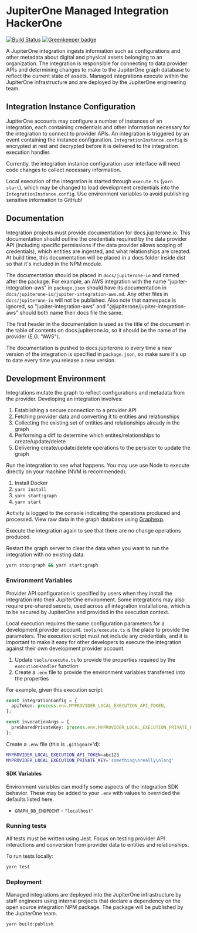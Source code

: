 # JupiterOne Managed Integration HackerOne

[![Build Status](https://travis-ci.org/JupiterOne/jupiter-integration-hackerone.svg?branch=master)](https://travis-ci.org/JupiterOne/jupiter-integration-hackerone) [![Greenkeeper badge](https://badges.greenkeeper.io/JupiterOne/jupiter-integration-hackerone.svg)](https://greenkeeper.io/)

A JupiterOne integration ingests information such as configurations and other
metadata about digital and physical assets belonging to an organization. The
integration is responsible for connecting to data provider APIs and determining
changes to make to the JupiterOne graph database to reflect the current state of
assets. Managed integrations execute within the JupiterOne infrastructure and
are deployed by the JupiterOne engineering team.

## Integration Instance Configuration

JupiterOne accounts may configure a number of instances of an integration, each
containing credentials and other information necessary for the integration to
connect to provider APIs. An integration is triggered by an event containing the
instance configuration. `IntegrationInstance.config` is encrypted at rest and
decrypted before it is delivered to the integration execution handler.

Currently, the integration instance configuration user interface will need code
changes to collect necessary information.

Local execution of the integration is started through `execute.ts`
(`yarn start`), which may be changed to load development credentials into the
`IntegrationInstance.config`. Use environment variables to avoid publishing
sensitive information to GitHub!

## Documentation

Integration projects must provide documentation for docs.jupiterone.io. This
documentation should outline the credentials required by the data provider API
(including specific permissions if the data provider allows scoping of
credentials), which entities are ingested, and what relationships are created.
At build time, this documentation will be placed in a docs folder inside dist so
that it's included in the NPM module.

The documentation should be placed in `docs/jupiterone-io` and named after the
package. For example, an AWS integration with the name "jupiter-integration-aws"
in `package.json` should have its documentation in
`docs/jupiterone-io/jupiter-integration-aws.md`. Any other files in
`docs/jupiterone-io` will not be published. Also note that namespace is ignored,
so "jupiter-integration-aws" and "@jupiterone/jupiter-integration-aws" should
both name their docs file the same.

The first header in the documentation is used as the title of the document in
the table of contents on docs.jupiterone.io, so it should be the name of the
provider (E.G. "AWS").

The documentation is pushed to docs.jupiterone.io every time a new version of
the integration is specified in `package.json`, so make sure it's up to date
every time you release a new version.

## Development Environment

Integrations mutate the graph to reflect configurations and metadata from the
provider. Developing an integration involves:

1.  Establishing a secure connection to a provider API
1.  Fetching provider data and converting it to entities and relationships
1.  Collecting the existing set of entities and relationships already in the
    graph
1.  Performing a diff to determine which entites/relationships to
    create/update/delete
1.  Delivering create/update/delete operations to the persister to update the
    graph

Run the integration to see what happens. You may use use Node to execute
directly on your machine (NVM is recommended).

1.  Install Docker
1.  `yarn install`
1.  `yarn start:graph`
1.  `yarn start`

Activity is logged to the console indicating the operations produced and
processed. View raw data in the graph database using
[Graphexp](https://github.com/bricaud/graphexp).

Execute the integration again to see that there are no change operations
produced.

Restart the graph server to clear the data when you want to run the integration
with no existing data.

```sh
yarn stop:graph && yarn start:graph
```

### Environment Variables

Provider API configuration is specified by users when they install the
integration into their JupiterOne environment. Some integrations may also
require pre-shared secrets, used across all integration installations, which is
to be secured by JupiterOne and provided in the execution context.

Local execution requires the same configuration parameters for a development
provider account. `tools/execute.ts` is the place to provide the parameters. The
execution script must not include any credentials, and it is important to make
it easy for other developers to execute the integration against their own
development provider account.

1. Update `tools/execute.ts` to provide the properties required by the
   `executionHandler` function
1. Create a `.env` file to provide the environment variables transferred into
   the properties

For example, given this execution script:

```typescript
const integrationConfig = {
  apiToken: process.env.MYPROVIDER_LOCAL_EXECUTION_API_TOKEN,
};

const invocationArgs = {
  preSharedPrivateKey: process.env.MYPROVIDER_LOCAL_EXECUTION_PRIVATE_KEY,
};
```

Create a `.env` file (this is `.gitignore`'d):

```sh
MYPROVIDER_LOCAL_EXECUTION_API_TOKEN=abc123
MYPROVIDER_LOCAL_EXECUTION_PRIVATE_KEY='something\nreally\nlong'
```

#### SDK Variables

Environment variables can modify some aspects of the integration SDK behavior.
These may be added to your `.env` with values to overrided the defaults listed
here.

- `GRAPH_DB_ENDPOINT` - `"localhost"`

### Running tests

All tests must be written using Jest. Focus on testing provider API interactions
and conversion from provider data to entities and relationships.

To run tests locally:

```sh
yarn test
```

### Deployment

Managed integrations are deployed into the JupiterOne infrastructure by staff
engineers using internal projects that declare a dependency on the open source
integration NPM package. The package will be published by the JupiterOne team.

```sh
yarn build:publish
```
